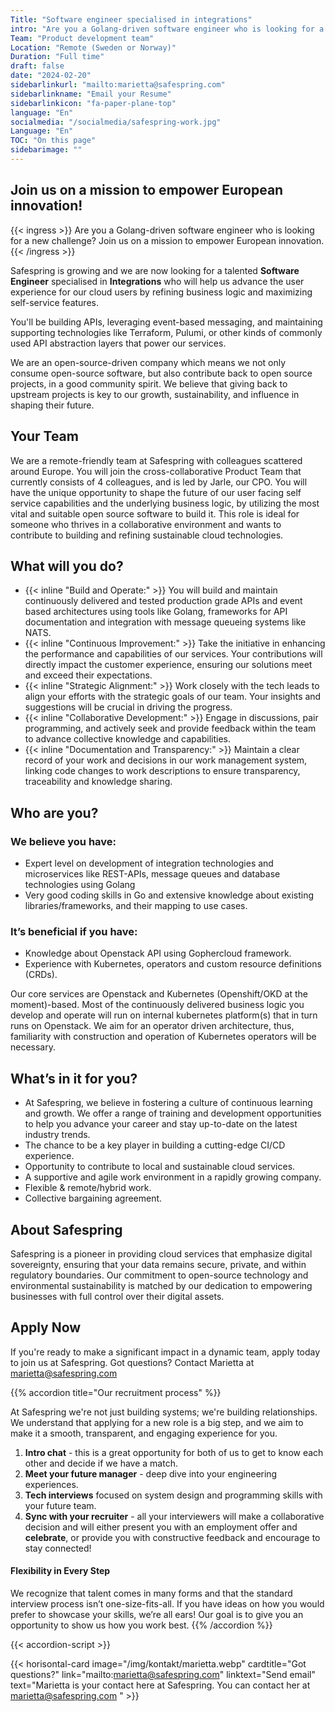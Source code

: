 ```yaml
---
Title: "Software engineer specialised in integrations"
intro: "Are you a Golang-driven software engineer who is looking for a new challenge? Join us on a mission to empower European innovation. "
Team: "Product development team"
Location: "Remote (Sweden or Norway)"
Duration: "Full time"
draft: false
date: "2024-02-20"
sidebarlinkurl: "mailto:marietta@safespring.com"
sidebarlinkname: "Email your Resume"
sidebarlinkicon: "fa-paper-plane-top"
language: "En"
socialmedia: "/socialmedia/safespring-work.jpg"
Language: "En"
TOC: "On this page"
sidebarimage: ""
---
```


## Join us on a mission to empower European innovation!

{{< ingress >}}
Are you a Golang-driven software engineer who is looking for a new challenge? Join us on a mission to empower European innovation. 
{{< /ingress >}}

Safespring is growing and we are now looking for a talented **Software Engineer** specialised in **Integrations** who will help us advance the user experience for our cloud users by refining business logic and maximizing self-service features. 
 
You'll be building APIs, leveraging event-based messaging, and maintaining supporting technologies like Terraform, Pulumi, or other kinds of commonly used API abstraction layers that power our services.
 
We are an open-source-driven company which means  we not only consume open-source software, but also contribute back to open source projects, in a good community spirit. We believe that giving back to upstream projects is key to our growth, sustainability, and influence in shaping their future.

## Your Team 

We are a remote-friendly team at Safespring with colleagues scattered around Europe. You will join the cross-collaborative Product Team that currently consists of 4 colleagues, and is led by Jarle, our CPO. You will have the unique opportunity to shape the future of our user facing self service capabilities and the underlying business logic, by utilizing the most vital and suitable open source software to build it. This role is ideal for someone who thrives in a collaborative environment and wants to contribute to building and refining sustainable cloud technologies. 

## What will you do?

- {{< inline "Build and Operate:" >}} You will build and maintain continuously delivered and tested production grade APIs and event based architectures using tools like Golang, frameworks for API documentation and integration with message queueing systems like NATS.
- {{< inline "Continuous Improvement:" >}} Take the initiative in enhancing the performance and capabilities of our services. Your contributions will directly impact the customer experience, ensuring our solutions meet and exceed their expectations. 
- {{< inline "Strategic Alignment:" >}} Work closely with the tech leads to align your efforts with the strategic goals of our team. Your insights and suggestions will be crucial in driving the progress. 
- {{< inline "Collaborative Development:" >}} Engage in discussions, pair programming, and actively seek and provide feedback within the team to advance collective knowledge and capabilities.
- {{< inline "Documentation and Transparency:" >}} Maintain a clear record of your work and decisions in our work management system, linking code changes to work descriptions to ensure transparency, traceability and knowledge sharing. 

## Who are you?

### We believe you have: 

- Expert level on development of integration technologies and microservices like REST-APIs, message queues and database technologies using Golang
- Very good coding skills in Go and extensive knowledge about existing libraries/frameworks, and their mapping to use cases. 

### It’s beneficial if you have: 

- Knowledge about Openstack API using Gophercloud framework. 
- Experience with Kubernetes, operators and custom resource definitions (CRDs). 

Our core services are Openstack and Kubernetes (Openshift/OKD at the moment)-based. Most of the continuously delivered business logic you develop and operate will run on internal kubernetes platform(s) that in turn runs on Openstack. We aim for an operator driven architecture, thus, familiarity with construction and operation of Kubernetes operators will be necessary. 

## What’s in it for you?
- At Safespring, we believe in fostering a culture of continuous learning and growth. We offer a range of training and development opportunities to help you advance your career and stay up-to-date on the latest industry trends.
- The chance to be a key player in building a cutting-edge CI/CD experience.
- Opportunity to contribute to local and sustainable cloud services.
- A supportive and agile work environment in a rapidly growing company.
- Flexible & remote/hybrid work.
- Collective bargaining agreement.


## About Safespring
Safespring is a pioneer in providing cloud services that emphasize digital sovereignty, ensuring that your data remains secure, private, and within regulatory boundaries. Our commitment to open-source technology and environmental sustainability is matched by our dedication to empowering businesses with full control over their digital assets. 

## Apply Now
If you're ready to make a significant impact in a dynamic team, apply today to join us at Safespring. Got questions? Contact Marietta at marietta@safespring.com







{{% accordion title="Our recruitment process" %}}

At Safespring we're not just building systems; we're building relationships. We understand that applying for a new role is a big step, and we aim to make it a smooth, transparent, and engaging experience for you.

1.	**Intro chat** - this is a great opportunity for both of us to get to know each other and decide if we have a match. 
2.	**Meet your future manager** - deep dive into your engineering experiences.  
3.	**Tech interviews** focused on system design and programming skills with your future team.
4.	**Sync with your recruiter** - all your interviewers will make a collaborative decision and will either present you with an employment offer and **celebrate**, or provide you with constructive feedback and encourage to stay connected! 
 
#### Flexibility in Every Step
We recognize that talent comes in many forms and that the standard interview process isn’t one-size-fits-all. If you have ideas on how you would prefer to showcase your skills, we’re all ears! Our goal is to give you an opportunity to show us how you work best.
{{% /accordion %}}

{{< accordion-script >}}

{{< horisontal-card image="/img/kontakt/marietta.webp" cardtitle="Got questions?" link="mailto:marietta@safespring.com" linktext="Send email" text="Marietta is your contact here at Safespring. You can contact her at marietta@safespring.com " >}}
